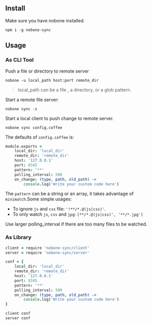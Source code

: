 ## Install

Make sure you have nobone installed.

    npm i -g nobone-sync

## Usage

### As CLI Tool

Push a file or directory to remote server

    nobone -u local_path host:port remote_dir

> local_path can be a file , a directory, or a glob pattern.

Start a remote file server:

    nobone sync -s

Start a local client to push change to remote server.

    nobone sync config.coffee

The defaults of `config.coffee` is:

```coffee
module.exports =
    local_dir: 'local_dir'
    remote_dir: 'remote_dir'
    host: '127.0.0.1'
    port: 8345
    pattern: '**'
    polling_interval: 500
    on_change: (type, path, old_path) ->
        console.log('Write your custom code here')
```

The `pattern` can be a string or an array, it takes advantage of `minimatch`.Some simple usages:

- To ignore `js` and `css` file: `'!**/*.@(js|css)'`.
- To only watch `js`, `css` and `jpg`: `[**/*.@(js|css)', '**/*.jpg']`

Use larger polling_interval if there are too many files to be watched.

### As Library

```coffee
client = require 'nobone-sync/client'
server = require 'nobone-sync/server'

conf = {
    local_dir: 'local_dir'
    remote_dir: 'remote_dir'
    host: '127.0.0.1'
    port: 8345
    pattern: '**'
    polling_interval: 500
    on_change: (type, path, old_path) ->
        console.log('Write your custom code here')
}

client conf
server conf
```
